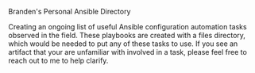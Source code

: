 Branden's Personal Ansible Directory

Creating an ongoing list of useful Ansible configuration automation tasks observed in the field. These playbooks are created with a files directory, which would be needed to put any of these tasks to use. If you see an artifact that your are unfamiliar with involved in a task, please feel free to reach out to me to help clarify.
